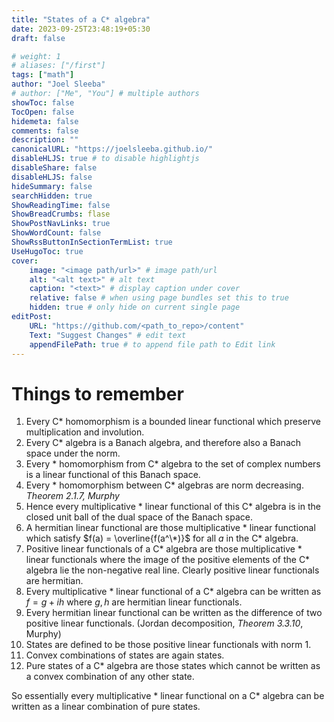 ```yaml
---
title: "States of a C* algebra"
date: 2023-09-25T23:48:19+05:30
draft: false

# weight: 1
# aliases: ["/first"]
tags: ["math"]
author: "Joel Sleeba"
# author: ["Me", "You"] # multiple authors
showToc: false
TocOpen: false
hidemeta: false
comments: false
description: ""
canonicalURL: "https://joelsleeba.github.io/"
disableHLJS: true # to disable highlightjs
disableShare: false
disableHLJS: false
hideSummary: false
searchHidden: true
ShowReadingTime: false
ShowBreadCrumbs: flase
ShowPostNavLinks: true
ShowWordCount: false
ShowRssButtonInSectionTermList: true
UseHugoToc: true
cover:
    image: "<image path/url>" # image path/url
    alt: "<alt text>" # alt text
    caption: "<text>" # display caption under cover
    relative: false # when using page bundles set this to true
    hidden: true # only hide on current single page
editPost:
    URL: "https://github.com/<path_to_repo>/content"
    Text: "Suggest Changes" # edit text
    appendFilePath: true # to append file path to Edit link
---
```


# Things to remember
1. Every C* homomorphism is a bounded linear functional which preserve multiplication and involution.
2. Every C* algebra is a Banach algebra, and therefore also a Banach space under the norm.
3. Every * homomorphism from C* algebra to the set of complex numbers is a linear functional of this Banach space.
4. Every * homomorphism between C* algebras are norm decreasing. _Theorem 2.1.7, Murphy_
5. Hence every multiplicative * linear functional of this C* algebra is in the closed unit ball of the dual space of the Banach space.
6. A hermitian linear functional are those multiplicative * linear functional which satisfy $f(a) = \overline{f(a^\*)}$ for all $a$ in the C* algebra.
7. Positive linear functionals of a C* algebra are those multiplicative * linear functionals where the image of the positive elements of the C* algebra lie the non-negative real line. Clearly positive linear functionals are hermitian.
8. Every multiplicative * linear functional of a C* algebra can be written as $f = g + ih$ where $g, h$ are hermitian linear functionals.
9. Every hermitian linear functional can be written as the difference of two positive linear functionals. (Jordan decomposition, _Theorem 3.3.10_, Murphy)
10. States are defined to be those positive linear functionals with norm 1.
11. Convex combinations of states are again states.
12. Pure states of a C* algebra are those states which cannot be written as a convex combination of any other state.

So essentially every multiplicative * linear functional on a C* algebra can be written as a linear combination of pure states.
